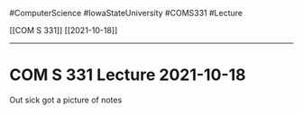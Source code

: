 #ComputerScience  #IowaStateUniversity  #COMS331 
#Lecture

[[COM S 331]] [[2021-10-18]]

---

# COM S 331 Lecture 2021-10-18

Out  sick got a picture of notes